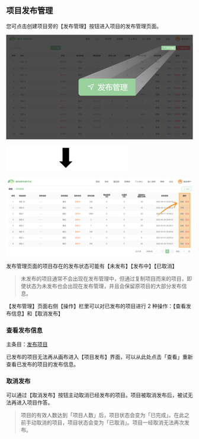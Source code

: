 
## 项目发布管理 <!-- {docsify-ignore-all} -->

您可点击创建项目旁的【发布管理】按钮进入项目的发布管理页面。

![](imgs/projects/Frame%2018.png)

![](imgs/0.png)

![](imgs/projects/Frame%2027.png)

发布管理页面的项目存在的发布状态可能有【未发布】【发布中】【已取消】

> 未发布的项目通常不会出现在发布管理中，但通过复制项目而来的项目，即使状态为未发布也会出现在发布管理，并且会保留原项目的大部分发布信息。

【发布管理】页面右侧【操作】栏里可以对已发布的项目进行 2 种操作：【查看发布信息】和【取消发布】

### 查看发布信息

主条目：[发布项目](roject1-3.md)

已发布的项目无法再从画布进入【项目发布】界面，可以从此处点击「查看」重新查看已发布的项目的发布信息。

### 取消发布

可以通过【取消发布】按钮主动取消已经发布的项目。项目被取消发布后，被试无法再进入项目作答。

> 项目的有效人数达到「项目人数」后，项目状态会变为「已完成」。在此之前手动取消的项目，项目状态会变为「已取消」。项目一经取消无法再次发布。
